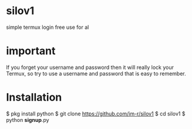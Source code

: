 # silov1
simple termux login free use for al

# important
If you forget your username and password then it will really lock your Termux, so try to use a username and password that is easy to remember.

# Installation
$ pkg install python
$ git clone https://github.com/im-r/silov1
$ cd silov1
$ python __signup__.py
